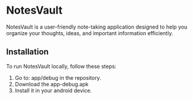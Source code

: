 # NotesVault

NotesVault is a user-friendly note-taking application designed to help you organize your thoughts, ideas, and important information efficiently.

## Installation
To run NotesVault locally, follow these steps: 

1. Go to: app/debug in the repository.
2. Download the app-debug.apk
3. Install it in your android device.
